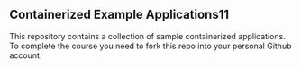## Containerized Example Applications11

This repository contains a collection of sample containerized applications.  To complete the course you need to fork this repo into your personal Github account.
